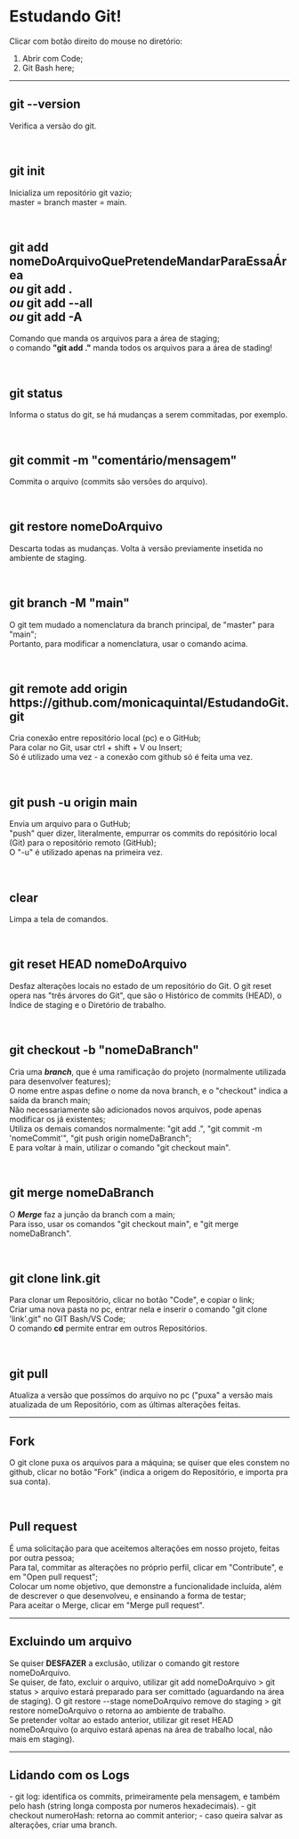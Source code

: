<h1>Estudando Git!</h1>

Clicar com botão direito do mouse no diretório:

1. Abrir com Code;
2. Git Bash here;

<hr>

<h2>git --version</h2>
<p>Verifica a versão do git.</p>
<br>

<h2>git init</h2>
<p>Inicializa um repositório git vazio; <br>
master = branch master = main.</p>
<br>

<h2>git add nomeDoArquivoQuePretendeMandarParaEssaÁrea <br><em>ou</em> git add . <br><em>ou</em> git add --all <br><em>ou</em> git add -A</h2>  
<p>Comando que manda os arquivos para a área de staging; <br>
o comando <strong>"git add ."</strong> manda todos os arquivos para a área de stading!</p>
<br>

<h2>git status</h2>
<p>Informa o status do git, se há mudanças a serem commitadas, por exemplo.</p>
<br>

<h2>git commit -m "comentário/mensagem"</h2>
<p>Commita o arquivo (commits são versões do arquivo).</p>
<br>

<h2>git restore nomeDoArquivo</h2>
<p>Descarta todas as mudanças. Volta à versão previamente insetida no ambiente de staging.</p>
<br>

<h2>git branch -M "main"</h2>
<p>O git tem mudado a nomenclatura da branch principal, de "master" para "main"; <br>
Portanto, para modificar a nomenclatura, usar o comando acima.</p>
<br>

<h2>git remote add origin https://github.com/monicaquintal/EstudandoGit.git</h2>
<p>Cria conexão entre repositório local (pc) e o GitHub;<br>
Para colar no Git, usar ctrl + shift + V ou Insert;<br>
Só é utilizado uma vez - a conexão com github só é feita uma vez.</p>
<br>

<h2>git push -u origin main</h2>
<p>Envia um arquivo para o GutHub;<br>
"push" quer dizer, literalmente, empurrar os commits do repósitório local (Git) para o repositório remoto (GitHub);<br>
O "-u" é utilizado apenas na primeira vez.</p>
<br>

<h2>clear</h2>
<p>Limpa a tela de comandos.</p>
<br>

<h2>git reset HEAD nomeDoArquivo</h2>
<p>Desfaz alterações locais no estado de um repositório do Git. O git reset opera nas "três árvores do Git", que são o Histórico de commits (HEAD), o Índice de staging e o Diretório de trabalho.</p>
<br>

<h2>git checkout -b "nomeDaBranch"</h2>
<p>Cria uma <strong><em>branch</strong></em>, que é uma ramificação do projeto (normalmente utilizada para desenvolver features);<br>
O nome entre aspas define o nome da nova branch, e o "checkout" indica a saída da branch main;<br>
Não necessariamente são adicionados novos arquivos, pode apenas modificar os já existentes;<br>
Utiliza os demais comandos normalmente: "git add .", "git commit -m 'nomeCommit'", "git push origin nomeDaBranch";<br>
E para voltar à main, utilizar o comando "git checkout main". </p>
<br>

<h2>git merge nomeDaBranch</h2>
<p>O <em><strong>Merge</em></strong> faz a junção da branch com a main;<br>
Para isso, usar os comandos "git checkout main", e "git merge nomeDaBranch".<br>
</p>
<br>

<h2>git clone link.git</h2>
<p>Para clonar um Repositório, clicar no botão "Code", e copiar o link;<br>
Criar uma nova pasta no pc, entrar nela e inserir o comando "git clone 'link'.git" no GIT Bash/VS Code;<br>
O comando <em><strong></em>cd</strong> permite entrar em outros Repositórios.<br>
</p>
<br>

<h2>git pull</h2>
<p>Atualiza a versão que possímos do arquivo no pc ("puxa" a versão mais atualizada de um Repositório, com as últimas alterações feitas.</p>

<hr>

<h2>Fork</h2>
<p>O git clone puxa os arquivos para a máquina; se quiser que eles constem no github, clicar no botão "Fork" (indica a origem do Repositório, e importa pra sua conta).</p>
<br>

<h2>Pull request</h2>
<p>É uma solicitação para que aceitemos alterações em nosso projeto, feitas por outra pessoa;<br>
Para tal, commitar as alterações no próprio perfil, clicar em "Contribute", e em "Open pull request";<br>
Colocar um nome objetivo, que demonstre a funcionalidade incluída, além de descrever o que desenvolveu, e ensinando a forma de testar;<br>
Para aceitar o Merge, clicar em "Merge pull request".</p>

<hr>

<h2>Excluindo um arquivo</h2>
<p>Se quiser <strong>DESFAZER</strong> a exclusão, utilizar o comando git restore nomeDoArquivo.<br>
Se quiser, de fato, excluir o arquivo, utilizar git add nomeDoArquivo > git status > arquivo estará preparado para ser comittado (aguardando na área de staging).
O git restore --stage nomeDoArquivo remove do staging > git restore nomeDoArquivo o retorna ao ambiente de trabalho.<br>
Se pretender voltar ao estado anterior, utilizar git reset HEAD nomeDoArquivo (o arquivo estará apenas na área de trabalho local, não mais em staging).
</p>

<hr>

<h2>Lidando com os Logs</h2>
- git log: identifica os commits, primeiramente pela mensagem, e também pelo hash (string longa composta por numeros hexadecimais).
- git checkout numeroHash: retorna ao commit anterior;
- caso queira salvar as alterações, criar uma branch.
